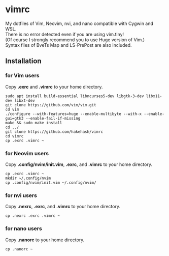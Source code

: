 # vimrc
My dotfiles of Vim, Neovim, nvi, and nano compatible with Cygwin and WSL.  
There is no error detected even if you are using vim.tiny!  
(Of course I strongly recommend you to use Huge version of Vim.)  
Syntax files of BveTs Map and LS-PrePost are also included.

## Installation
### for Vim users
Copy **.exrc** and **.vimrc** to your home directory.

    sudo apt install build-essential libncurses5-dev libgtk-3-dev libx11-dev libxt-dev
    git clone https://github.com/vim/vim.git
    cd vim
    ./configure --with-features=huge --enable-multibyte --with-x --enable-gui=gtk3 --enable-fail-if-missing
    make && sudo make install
    cd ../
    git clone https://github.com/hakehash/vimrc
    cd vimrc
    cp .exrc .vimrc ~

### for Neovim users
Copy **.config/nvim/init.vim**, **.exrc**, and **.vimrc** to your home directory.

    cp .exrc .vimrc ~
    mkdir ~/.config/nvim
    cp .config/nvim/init.vim ~/.config/nvim/

### for nvi users
Copy **.nexrc**, **.exrc**, and **.vimrc** to your home directory.

`cp .nexrc .exrc .vimrc ~`

### for nano users
Copy **.nanorc** to your home directory.

`cp .nanorc ~`
